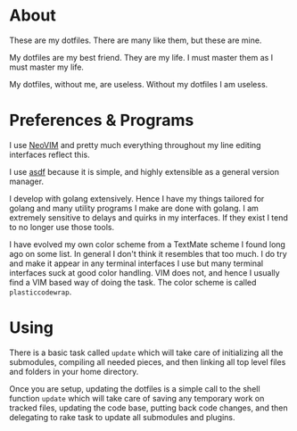# About

These are my dotfiles. There are many like them, but these are mine.

My dotfiles are my best friend. They are my life. I must master them as I must
master my life.

My dotfiles, without me, are useless. Without my dotfiles I am useless.

# Preferences & Programs

I use [NeoVIM](https://neovim.io) and pretty much everything throughout my line
editing interfaces reflect this.

I use [asdf](https://github.com/asdf-vm/asdf) because it is simple,
and highly extensible as a general version manager.

I develop with golang extensively. Hence I have my things tailored for golang
and many utility programs I make are done with golang. I am extremely sensitive
to delays and quirks in my interfaces. If they exist I tend to no longer use
those tools.

I have evolved my own color scheme from a TextMate scheme I found long ago on
some list. In general I don't think it resembles that too much. I do try and
make it appear in any terminal interfaces I use but many terminal interfaces
suck at good color handling. VIM does not, and hence I usually find a VIM
based way of doing the task. The color scheme is called `plasticcodewrap`.

# Using

There is a basic task called `update` which will take care of initializing
all the submodules, compiling all needed pieces, and then linking all top level
files and folders in your home directory.

Once you are setup, updating the dotfiles is a simple call to the shell
function `update` which will take care of saving any temporary work on tracked
files, updating the code base, putting back code changes, and then delegating
to rake task to update all submodules and plugins.
